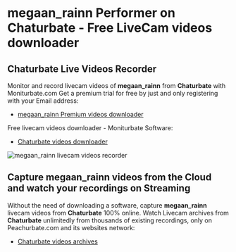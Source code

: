 # megaan_rainn Performer on Chaturbate - Free LiveCam videos downloader

## Chaturbate Live Videos Recorder

Monitor and record livecam videos of **megaan_rainn** from **Chaturbate** with Moniturbate.com
Get a premium trial for free by just and only registering with your Email address:
* [megaan_rainn Premium videos downloader](https://moniturbate.com/request-demo-licence-key.html)

Free livecam videos downloader - Moniturbate Software:
* [Chaturbate videos downloader](https://moniturbate.com/moniturbate-download-software.html)

![megaan_rainn livecam videos recorder](https://peachurnet.com/templates/moniturbate-software.png)


## Capture megaan_rainn videos from the Cloud and watch your recordings on Streaming

Without the need of downloading a software, capture **megaan_rainn** livecam videos from **Chaturbate** 100% online.
Watch Livecam archives from **Chaturbate** unlimitedly from thousands of existing recordings, only on Peachurbate.com and its websites network:
* [Chaturbate videos archives](https://peachurnet.com/)